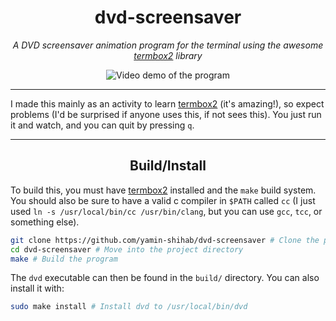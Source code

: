 <div align=center>

# dvd-screensaver

*A DVD screensaver animation program for the terminal using the awesome [termbox2](https://github.com/termbox/termbox2) library*

![Video demo of the program](demo.gif)

---

</div>

I made this mainly as an activity to learn [termbox2](https://github.com/termbox/termbox2) (it's amazing!), so expect problems (I'd be surprised if anyone uses this, if not sees this). You just run it and watch, and you can quit by pressing `q`.

---

<div align=center>

## Build/Install

</div>

To build this, you must have [termbox2](https://github.com/termbox/termbox2) installed and the `make` build system. You should also be sure to have a valid c compiler in `$PATH` called `cc` (I just used `ln -s /usr/local/bin/cc /usr/bin/clang`, but you can use `gcc`, `tcc`, or something else).
```bash
git clone https://github.com/yamin-shihab/dvd-screensaver # Clone the project onto your computer
cd dvd-screensaver # Move into the project directory
make # Build the program
```
The `dvd` executable can then be found in the `build/` directory. You can also install it with:
```bash
sudo make install # Install dvd to /usr/local/bin/dvd
```
